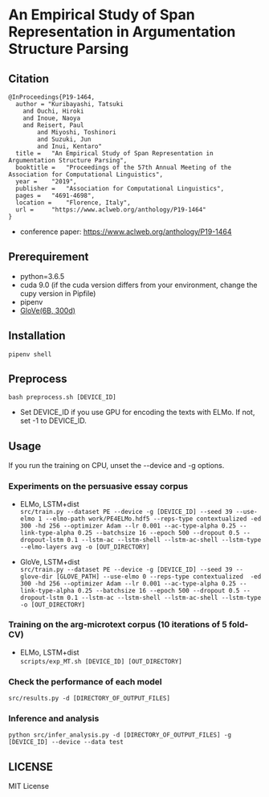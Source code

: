# An Empirical Study of Span Representation in Argumentation Structure Parsing
## Citation
```
@InProceedings{P19-1464,
  author = "Kuribayashi, Tatsuki
	and Ouchi, Hiroki
	and Inoue, Naoya
	and Reisert, Paul
    	and Miyoshi, Toshinori
    	and Suzuki, Jun
    	and Inui, Kentaro"
  title = 	"An Empirical Study of Span Representation in Argumentation Structure Parsing",
  booktitle = 	"Proceedings of the 57th Annual Meeting of the Association for Computational Linguistics",
  year = 	"2019",
  publisher = 	"Association for Computational Linguistics",
  pages = 	"4691-4698",
  location = 	"Florence, Italy",
  url = 	"https://www.aclweb.org/anthology/P19-1464"
}
```
- conference paper: https://www.aclweb.org/anthology/P19-1464

## Prerequirement
- python=3.6.5  
- cuda 9.0 (if the cuda version differs from your environment, change the cupy version in Pipfile)  
- pipenv  
- [GloVe(6B, 300d)](http://nlp.stanford.edu/data/glove.6B.zip)
  
## Installation
`pipenv shell`

## Preprocess
`bash preprocess.sh [DEVICE_ID]`
- Set DEVICE_ID if you use GPU for encoding the texts with ELMo. If not, set -1 to DEVICE_ID.

## Usage
If you run the training on CPU, unset the --device and -g options.  

### Experiments on the persuasive essay corpus
- ELMo, LSTM+dist  
`src/train.py --dataset PE --device -g [DEVICE_ID] --seed 39 --use-elmo 1 --elmo-path work/PE4ELMo.hdf5 --reps-type contextualized -ed 300 -hd 256 --optimizer Adam --lr 0.001 --ac-type-alpha 0.25 --link-type-alpha 0.25 --batchsize 16 --epoch 500 --dropout 0.5 --dropout-lstm 0.1 --lstm-ac --lstm-shell --lstm-ac-shell --lstm-type --elmo-layers avg -o [OUT_DIRECTORY]`  
  
- GloVe, LSTM+dist  
`src/train.py --dataset PE --device -g [DEVICE_ID] --seed 39 --glove-dir [GLOVE_PATH] --use-elmo 0 --reps-type contextualized  -ed 300 -hd 256 --optimizer Adam --lr 0.001 --ac-type-alpha 0.25 --link-type-alpha 0.25 --batchsize 16 --epoch 500 --dropout 0.5 --dropout-lstm 0.1 --lstm-ac --lstm-shell --lstm-ac-shell --lstm-type -o [OUT_DIRECTORY]`

### Training on the arg-microtext corpus (10 iterations of 5 fold-CV)
- ELMo, LSTM+dist  
`scripts/exp_MT.sh [DEVICE_ID] [OUT_DIRECTORY]`

### Check the performance of each model
`src/results.py -d [DIRECTORY_OF_OUTPUT_FILES]`

### Inference and analysis
`python src/infer_analysis.py -d [DIRECTORY_OF_OUTPUT_FILES] -g [DEVICE_ID] --device --data test`

## LICENSE
MIT License
